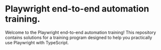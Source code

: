 
# Playwright end-to-end automation training.

Welcome to the Playwright end-to-end automation training! This repository contains solutions for a training program designed to help you practically use Playwright with TypeScript.
